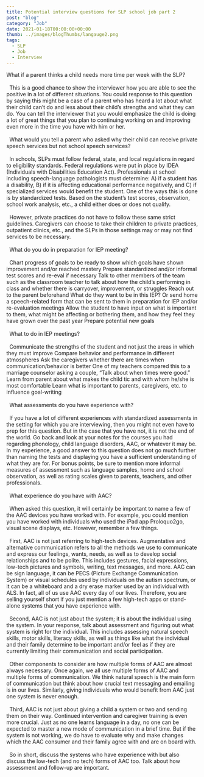 ```yaml
---
title: Potential interview questions for SLP school job part 2
post: "blog"
category: "Job"
date: 2021-01-18T00:00:00+00:00
thumb: ../images/blogThumbs/langauge2.png
tags:
  - SLP
  - Job
  - Interview
---
```


What if a parent thinks a child needs more time per week with the SLP?
\
&nbsp;
\
&nbsp;
This is a good chance to show the interviewer how you are able to see the positive in a lot of different situations. You could response to this question by saying this might be a case of a parent who has heard a lot about what their child can’t do and less about their child’s strengths and what they can do. You can tell the interviewer that you would emphasize the child is doing a lot of great things that you plan to continuing working on and improving even more in the time you have with him or her.
\
&nbsp;
\
&nbsp;
What would you tell a parent who asked why their child can receive private speech services but not school speech services?
\
&nbsp;
\
&nbsp;
In schools, SLPs must follow federal, state, and local regulations in regard to eligibility standards. Federal regulations were put in place by IDEA (Individuals with Disabilities Education Act). Professionals at school including speech-language pathologists must determine: A) if a student has a disability, B) if it is affecting educational performance negatively, and C) if specialized services would benefit the student. One of the ways this is done is by standardized tests. Based on the student’s test scores, observation, school work analysis, etc., a child either does or does not qualify.
\
&nbsp;
\
&nbsp;
However, private practices do not have to follow these same strict guidelines. Caregivers can choose to take their children to private practices, outpatient clinics, etc., and the SLPs in those settings may or may not find services to be necessary.
\
&nbsp;
\
&nbsp;
What do you do in preparation for IEP meeting?
\
&nbsp;
\
&nbsp;
Chart progress of goals to be ready to show which goals have shown improvement and/or reached mastery
Prepare standardized and/or informal test scores and re-eval if necessary
Talk to other members of the team such as the classroom teacher to talk about how the child’s performing in class and whether there is carryover, improvement, or struggles
Reach out to the parent beforehand
What do they want to be in this IEP?
Or send home a speech-related form that can be sent to them in preparation for IEP and/or re-evaluation meetings
Allow the student to have input on what is important to them, what might be affecting or bothering them, and how they feel they have grown over the past year
Prepare potential new goals
\
&nbsp;
\
&nbsp;
What to do in IEP meetings?
\
&nbsp;
\
&nbsp;
Communicate the strengths of the student and not just the areas in which they must improve
Compare behavior and performance in different atmospheres
Ask the caregivers whether there are times when communication/behavior is better
One of my teachers compared this to a marriage counselor asking a couple, “Talk about when times were good.”
Learn from parent about what makes the child tic and with whom he/she is most comfortable
Learn what is important to parents, caregivers, etc. to influence goal-writing
\
&nbsp;
\
&nbsp;
What assessments do you have experience with?
\
&nbsp;
\
&nbsp;
If you have a lot of different experiences with standardized assessments in the setting for which you are interviewing, then you might not even have to prep for this question. But in the case that you have not, it is not the end of the world. Go back and look at your notes for the courses you had regarding phonology, child language disorders, AAC, or whatever it may be. In my experience, a good answer to this question does not go much further than naming the tests and displaying you have a sufficient understanding of what they are for. For bonus points, be sure to mention more informal measures of assessment such as language samples, home and school observation, as well as rating scales given to parents, teachers, and other professionals.
\
&nbsp;
\
&nbsp;
What experience do you have with AAC?
\
&nbsp;
\
&nbsp;
When asked this question, it will certainly be important to name a few of the AAC devices you have worked with. For example, you could mention you have worked with individuals who used the iPad app Proloquo2go, visual scene displays, etc. However, remember a few things.
\
&nbsp;
\
&nbsp;
First, AAC is not just referring to high-tech devices. Augmentative and alternative communication refers to all the methods we use to communicate and express our feelings, wants, needs, as well as to develop social relationships and to be polite. This includes gestures, facial expressions, low-tech pictures and symbols, writing, text messages, and more. AAC can be sign language, it can be PECS (Picture Exchange Communication System) or visual schedules used by individuals on the autism spectrum, or it can be a whiteboard and a dry erase marker used by an individual with ALS. In fact, all of us use AAC every day of our lives. Therefore, you are selling yourself short if you just mention a few high-tech apps or stand-alone systems that you have experience with.
\
&nbsp;
\
&nbsp;
Second, AAC is not just about the system; it is about the individual using the system. In your response, talk about assessment and figuring out what system is right for the individual. This includes assessing natural speech skills, motor skills, literacy skills, as well as things like what the individual and their family determine to be important and/or feel as if they are currently limiting their communication and social participation.
\
&nbsp;
\
&nbsp;
Other components to consider are how multiple forms of AAC are almost always necessary. Once again, we all use multiple forms of AAC and multiple forms of communication. We think natural speech is the main form of communication but think about how crucial text messaging and emailing is in our lives. Similarly, giving individuals who would benefit from AAC just one system is never enough.
\
&nbsp;
\
&nbsp;
Third, AAC is not just about giving a child a system or two and sending them on their way. Continued intervention and caregiver training is even more crucial. Just as no one learns language in a day, no one can be expected to master a new mode of communication in a brief time. But if the system is not working, we do have to evaluate why and make changes which the AAC consumer and their family agree with and are on board with.
\
&nbsp;
\
&nbsp;
So in short, discuss the systems who have experience with but also discuss the low-tech (and no tech) forms of AAC too. Talk about how assessment and follow-up are important.
